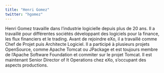 ```yaml
---
title: "Henri Gomez"
twitter: "hgomez"
---
```


Henri Gomez travaille dans l’industrie logicielle depuis plus de 20 ans.
Il a travaillé pour différentes sociétés développant des logiciels pour
la finance, les flux financiers et le trading. Avant de rejoindre eXo,
il a travaillé comme Chef de Projet puis Architecte Logiciel. Il a
participé à plusieurs projets OpenSource, comme Apache Tomcat ou
JPackage et est toujours membre de l’Apache Software Foundation et
commiter sur le projet Tomcat. Il est maintenant Senior Director of It
Operations chez eXo, s’occupant des aspects productions.
